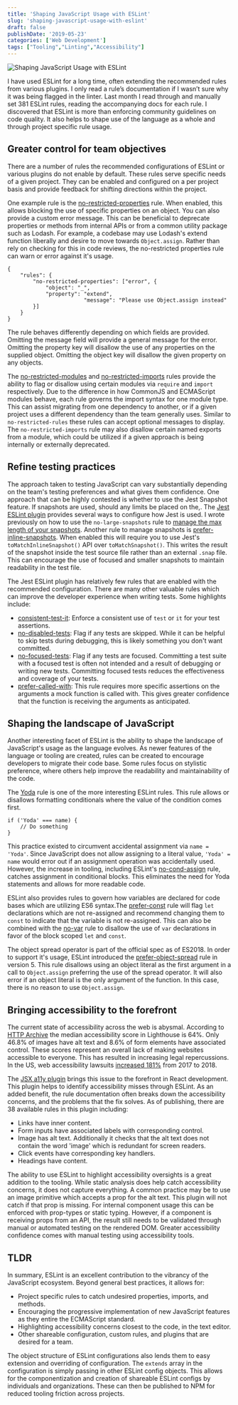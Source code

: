 ```yaml
---
title: 'Shaping JavaScript Usage with ESLint'
slug: 'shaping-javascript-usage-with-eslint'
draft: false
publishDate: '2019-05-23'
categories: ['Web Development']
tags: ["Tooling","Linting","Accessibility"]
---
```

![Shaping JavaScript Usage with ESLint](images/shaping-pottery.jpg#center)

I have used ESLint for a long time, often extending the recommended rules from various plugins. I only read a rule’s documentation if I wasn’t sure why it was being flagged in the linter. Last month I read through and manually set 381 ESLint rules, reading the accompanying docs for each rule. I discovered that ESLint is more than enforcing community guidelines on code quality. It also helps to shape use of the language as a whole and through project specific rule usage.

## Greater control for team objectives

There are a number of rules the recommended configurations of ESLint or various plugins do not enable by default. These rules serve specific needs of a given project. They can be enabled and configured on a per project basis and provide feedback for shifting directions within the project.

One example rule is the [no-restricted-properties](https://eslint.org/docs/rules/no-restricted-properties) rule. When enabled, this allows blocking the use of specific properties on an object. You can also provide a custom error message. This can be beneficial to deprecate properties or methods from internal APIs or from a common utility package such as Lodash. For example, a codebase may use Lodash's extend function liberally and desire to move towards `Object.assign`. Rather than rely on checking for this in code reviews, the no-restricted properties rule can warn or error against it's usage.

    {
        "rules": {
            "no-restricted-properties": ["error", {
                "object": "_",
                "property": "extend",
    						"message": "Please use Object.assign instead"
            }]
        }
    }

The rule behaves differently depending on which fields are provided. Omitting the message field will provide a general message for the error. Omitting the property key will disallow the use of any properties on the supplied object. Omitting the object key will disallow the given property on any objects.

The [no-restricted-modules](https://eslint.org/docs/rules/no-restricted-modules) and [no-restricted-imports](https://eslint.org/docs/rules/no-restricted-imports) rules provide the ability to flag or disallow using certain modules via `require` and `import` respectively. Due to the difference in how CommonJS and ECMAScript modules behave, each rule governs the import syntax for one module type. This can assist migrating from one dependency to another, or if a given project uses a different dependency than the team generally uses. Similar to `no-restricted-rules` these rules can accept optional messages to display. The `no-restricted-imports` rule may also disallow certain named exports from a module, which could be utilized if a given approach is being internally or externally deprecated.

## Refine testing practices

The approach taken to testing JavaScript can vary substantially depending on the team's testing preferences and what gives them confidence. One approach that can be highly contested is whether to use the Jest Snapshot feature. If snapshots are used, should any limits be placed on the,. The [Jest ESLint plugin](https://github.com/jest-community/eslint-plugin-jest) provides several ways to configure how Jest is used. I wrote previously on how to use the `no-large-snapshots` rule to [manage the max length of your snapshots](/blog/2019/03/18/how-to-manage-snapshots-with-eslint). Another rule to manage snapshots is [prefer-inline-snapshots](https://github.com/jest-community/eslint-plugin-jest/blob/master/docs/rules/prefer-inline-snapshots.md). When enabled this will require you to use Jest's `toMatchInlineSnapshot()` API over `toMatchSnapshot()`. This writes the result of the snapshot inside the test source file rather than an external `.snap` file. This can encourage the use of focused and smaller snapshots to maintain readability in the test file.

The Jest ESLint plugin has relatively few rules that are enabled with the recommended configuration. There are many other valuable rules which can improve the developer experience when writing tests. Some highlights include:

- [consistent-test-it](https://github.com/jest-community/eslint-plugin-jest/blob/master/docs/rules/consistent-test-it.md): Enforce a consistent use of `test` or `it` for your test assertions.
- [no-disabled-tests](https://github.com/jest-community/eslint-plugin-jest/blob/master/docs/rules/no-disabled-tests.md): Flag if any tests are skipped. While it can be helpful to skip tests during debugging, this is likely something you don't want committed.
- [no-focused-tests](https://github.com/jest-community/eslint-plugin-jest/blob/master/docs/rules/no-focused-tests.md): Flag if any tests are focused. Committing a test suite with a focused test is often not intended and a result of debugging or writing new tests. Committing focused tests reduces the effectiveness and coverage of your tests.
- [prefer-called-with](https://github.com/jest-community/eslint-plugin-jest/blob/master/docs/rules/prefer-called-with.md): This rule requires more specific assertions on the arguments a mock function is called with. This gives greater confidence that the function is receiving the arguments as anticipated.

## Shaping the landscape of JavaScript

Another interesting facet of ESLint is the ability to shape the landscape of JavaScript's usage as the language evolves. As newer features of the language or tooling are created, rules can be created to encourage developers to migrate their code base. Some rules focus on stylistic preference, where others help improve the readability and maintainability of the code.

The [Yoda](https://eslint.org/docs/rules/yoda) rule is one of the more interesting ESLint rules. This rule allows or disallows formatting conditionals where the value of the condition comes first.

    if ('Yoda' === name) {
    	// Do something
    }

This practice existed to circumvent accidental assignment via `name = 'Yoda'`. Since JavaScript does not allow assigning to a literal value, `'Yoda' = name` would error out if an assignment operation was accidentally used. However, the increase in tooling, including ESLint's [no-cond-assign](https://eslint.org/docs/rules/no-cond-assign) rule, catches assignment in conditional blocks. This eliminates the need for Yoda statements and allows for more readable code.

ESLint also provides rules to govern how variables are declared for code bases which are utilizing ES6 syntax.The [prefer-const](https://eslint.org/docs/rules/prefer-const) rule will flag `let` declarations which are not re-assigned and recommend changing them to `const` to indicate that the variable is not re-assigned. This can also be combined with the [no-var](https://eslint.org/docs/rules/no-var) rule to disallow the use of `var` declarations in favor of the block scoped `let` and `const`.

The object spread operator is part of the official spec as of ES2018. In order to support it's usage, ESLint introduced the [prefer-object-spread](https://eslint.org/docs/rules/prefer-object-spread) rule in version 5. This rule disallows using an object literal as the first argument in a call to `Object.assign` preferring the use of the spread operator. It will also error if an object literal is the only argument of the function. In this case, there is no reason to use `Object.assign`.

## Bringing accessibility to the forefront

The current state of accessibility across the web is abysmal. According to [HTTP Archive](https://beta.httparchive.org/reports/accessibility) the median accessibility score in Lighthouse is 64%. Only 46.8% of images have alt text and 8.6% of form elements have associated control. These scores represent an overall lack of making websites accessible to everyone. This has resulted in increasing legal repercussions. In the US, web accessibility lawsuits [increased 181%](https://blog.usablenet.com/2018-ada-web-accessibility-lawsuit-recap-report) from 2017 to 2018.

The [JSX a11y plugin](https://github.com/evcohen/eslint-plugin-jsx-a11y) brings this issue to the forefront in React development. This plugin helps to identify accessibility misses through ESLint. As an added benefit, the rule documentation often breaks down the accessibility concerns, and the problems that the fix solves. As of publishing, there are 38 available rules in this plugin including: 

- Links have inner content.
- Form inputs have associated labels with corresponding control.
- Image has alt text. Additionally it checks that the alt text does not contain the word 'image' which is redundant for screen readers.
- Click events have corresponding key handlers.
- Headings have content.

The ability to use ESLint to highlight accessibility oversights is a great addition to the tooling. While static analysis does help catch accessibility concerns, it does not capture everything. A common practice may be to use an image primitive which accepts a prop for the alt text. This plugin will not catch if that prop is missing. For internal component usage this can be enforced with prop-types or static typing. However, if a component is receiving props from an API, the result still needs to be validated through manual or automated testing on the rendered DOM. Greater accessibility confidence comes with manual testing using accessibility tools.

## TLDR

In summary, ESLint is an excellent contribution to the vibrancy of the JavaScript ecosystem. Beyond general best practices, it allows for:

- Project specific rules to catch undesired properties, imports, and methods.
- Encouraging the progressive implementation of new JavaScript features as they entire the ECMAScript standard.
- Highlighting accessibility concerns closest to the code, in the text editor.
- Other shareable configuration, custom rules, and plugins that are desired for a team.

The object structure of ESLint configurations also lends them to easy extension and overriding of configuration. The `extends` array in the configuration is simply passing in other ESLint config objects. This allows for the componentization and creation of shareable ESLint configs by individuals and organizations. These can then be published to NPM for reduced tooling friction across projects.
